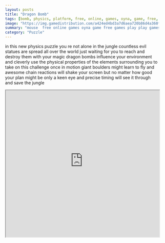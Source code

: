 ```yaml
---
layout: posts
title: "Dragon Bomb"
tags: [bomb, physics, platform, free, online, games, oyna, game, free, games, play, play, games]
image: "https://img.gamedistribution.com/a424ed4bd3a7d6aea720b86d4a360f75.jpg"
summary: "mouse  free online games oyna game free games play play games"
category: "Puzzle"
---
```


in this new physics puzzle you re not alone in the jungle countless evil statues are spread all over the world just waiting for you to reach and destroy them with your magic dragon bombs influence your environment and cleverly use the physical properties of the elements surrounding you to take on this challenge once in motion giant boulders might learn to fly and awesome chain reactions will shake your screen but no matter how good your plan might be only a keen eye and precise timing will see it through and save the jungle

<iframe width="100%" height="480px;" src="https://flash.gamedistribution.com?game=a424ed4bd3a7d6aea720b86d4a360f75"></iframe>